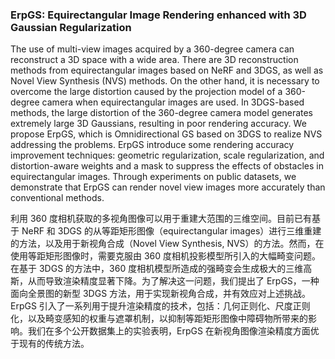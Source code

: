 ### ErpGS: Equirectangular Image Rendering enhanced with 3D Gaussian Regularization

The use of multi-view images acquired by a 360-degree camera can reconstruct a 3D space with a wide area. There are 3D reconstruction methods from equirectangular images based on NeRF and 3DGS, as well as Novel View Synthesis (NVS) methods. On the other hand, it is necessary to overcome the large distortion caused by the projection model of a 360-degree camera when equirectangular images are used. In 3DGS-based methods, the large distortion of the 360-degree camera model generates extremely large 3D Gaussians, resulting in poor rendering accuracy. We propose ErpGS, which is Omnidirectional GS based on 3DGS to realize NVS addressing the problems. ErpGS introduce some rendering accuracy improvement techniques: geometric regularization, scale regularization, and distortion-aware weights and a mask to suppress the effects of obstacles in equirectangular images. Through experiments on public datasets, we demonstrate that ErpGS can render novel view images more accurately than conventional methods.

利用 360 度相机获取的多视角图像可以用于重建大范围的三维空间。目前已有基于 NeRF 和 3DGS 的从等距矩形图像（equirectangular images）进行三维重建的方法，以及用于新视角合成（Novel View Synthesis, NVS）的方法。然而，在使用等距矩形图像时，需要克服由 360 度相机投影模型所引入的大幅畸变问题。
在基于 3DGS 的方法中，360 度相机模型所造成的强畸变会生成极大的三维高斯，从而导致渲染精度显著下降。为了解决这一问题，我们提出了 ErpGS，一种面向全景图的新型 3DGS 方法，用于实现新视角合成，并有效应对上述挑战。
ErpGS 引入了一系列用于提升渲染精度的技术，包括：几何正则化、尺度正则化，以及畸变感知的权重与遮罩机制，以抑制等距矩形图像中障碍物所带来的影响。我们在多个公开数据集上的实验表明，ErpGS 在新视角图像渲染精度方面优于现有的传统方法。
